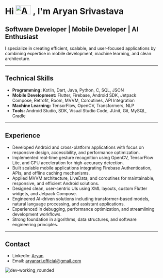 # Hi <img src="https://iam-weijie.github.io/wave/hand-emoji.svg" alt="Animated Emoji" width="50" height="30"> , I'm Aryan Srivastava 

## Software Developer | Mobile Developer | AI Enthusiast  

I specialize in creating efficient, scalable, and user-focused applications by combining expertise in mobile development, machine learning, and clean architecture.  

---

## Technical Skills  

- **Programming:** Kotlin, Dart, Java, Python, C, SQL, JSON  
- **Mobile Development:** Flutter, Firebase, Android SDK, Jetpack Compose, Retrofit, Room, MVVM, Coroutines, API Integration  
- **Machine Learning:** TensorFlow, OpenCV, Transformers, NLP  
- **Tools:** Android Studio, SDK, Visual Studio Code, JUnit, Git, MySQL, Gradle  

---

## Experience  

- Developed Android and cross-platform applications with focus on responsive design, accessibility, and performance optimization.  
- Implemented real-time gesture recognition using OpenCV, TensorFlow Lite, and GPU acceleration for high-accuracy detection.  
- Built scalable mobile applications integrating Firebase Authentication, APIs, and offline caching mechanisms.  
- Applied MVVM architecture, LiveData, and coroutines for maintainable, responsive, and efficient Android solutions.  
- Designed clean, user-centric UIs using XML layouts, custom Flutter widgets, and Jetpack Compose.  
- Engineered AI-driven solutions including transformer-based models, natural language processing, and assistant applications.  
- Experienced in debugging, performance optimization, and streamlining development workflows.  
- Strong foundation in algorithms, data structures, and software engineering principles.  

---

## Contact  

- LinkedIn: [Aryan](https://www.linkedin.com/in/aryan-srivastava-006965222/)  
- Email: aryansri.official@gmail.com


![dev-working_rounded](https://github.com/user-attachments/assets/94771fb3-5346-4731-959f-1d5223b48ebd)

